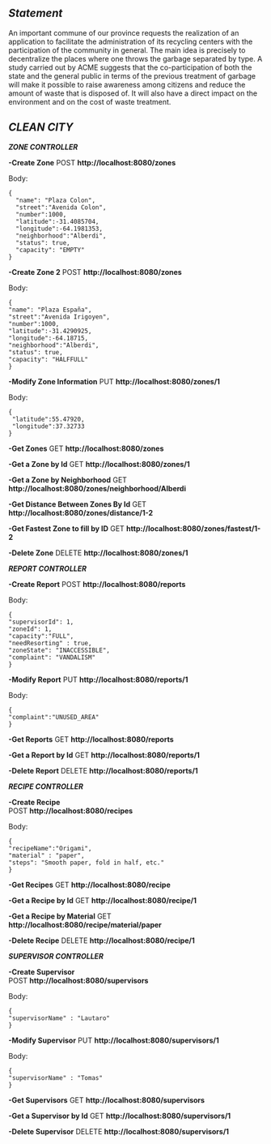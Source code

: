## *Statement*
An important commune of our province requests the realization of an application to facilitate the administration of its recycling centers with the participation of the community in general. The main idea is precisely to decentralize the places where one throws the garbage separated by type. A study carried out by ACME suggests that the co-participation of both the state and the general public in terms of the previous treatment of garbage will make it possible to raise awareness among citizens and reduce the amount of waste that is disposed of. It will also have a direct impact on the environment and on the cost of waste treatment.

## *CLEAN CITY*

***ZONE CONTROLLER***

**-Create Zone**
POST **http://localhost:8080/zones**

Body:

    {
      "name": "Plaza Colon",
      "street":"Avenida Colon",
      "number":1000,
      "latitude":-31.4085704,
      "longitude":-64.1981353,
      "neighborhood":"Alberdi",
      "status": true,
      "capacity": "EMPTY" 
    } 

**-Create Zone 2**
POST **http://localhost:8080/zones**

Body:

    {
    "name": "Plaza España",
    "street":"Avenida Irigoyen",
    "number":1000,
    "latitude":-31.4290925,
    "longitude":-64.18715,
    "neighborhood":"Alberdi",
    "status": true,
    "capacity": "HALFFULL"
    }

**-Modify Zone Information**
PUT **http://localhost:8080/zones/1**

Body:

    {
     "latitude":55.47920,
     "longitude":37.32733
    }

**-Get Zones**
GET **http://localhost:8080/zones**

**-Get a Zone by Id**
GET **http://localhost:8080/zones/1**

**-Get a Zone by Neighborhood**
GET **http://localhost:8080/zones/neighborhood/Alberdi**

**-Get Distance Between Zones By Id**
GET **http://localhost:8080/zones/distance/1-2**

**-Get Fastest Zone to fill by ID**
GET **http://localhost:8080/zones/fastest/1-2**

**-Delete Zone**
DELETE **http://localhost:8080/zones/1**

***REPORT CONTROLLER***

**-Create Report**
POST **http://localhost:8080/reports**

Body:

    { 
    "supervisorId": 1,
    "zoneId": 1,
    "capacity":"FULL",
    "needResorting" : true,
    "zoneState": "INACCESSIBLE",
    "complaint": "VANDALISM"
    } 


**-Modify Report**
PUT **http://localhost:8080/reports/1**

Body:

    { 
    "complaint":"UNUSED_AREA"
    }

**-Get Reports**
GET **http://localhost:8080/reports**

**-Get a Report by Id**
GET **http://localhost:8080/reports/1**

**-Delete Report**
DELETE **http://localhost:8080/reports/1**

***RECIPE CONTROLLER***

**-Create Recipe**  
POST **http://localhost:8080/recipes**

Body:

    {
    "recipeName":"Origami",
    "material" : "paper",
    "steps": "Smooth paper, fold in half, etc."
    }

**-Get Recipes**
GET **http://localhost:8080/recipe**

**-Get a Recipe by Id**
GET **http://localhost:8080/recipe/1**

**-Get a Recipe by Material**
GET **http://localhost:8080/recipe/material/paper**

**-Delete Recipe**
DELETE **http://localhost:8080/recipe/1**

***SUPERVISOR CONTROLLER***

**-Create Supervisor**  
POST **http://localhost:8080/supervisors**

Body:

    {
    "supervisorName" : "Lautaro"
    }


**-Modify Supervisor**
PUT **http://localhost:8080/supervisors/1**

Body:


    { 
    "supervisorName" : "Tomas"
    }


**-Get Supervisors**
GET **http://localhost:8080/supervisors**

**-Get a Supervisor by Id**
GET **http://localhost:8080/supervisors/1**

**-Delete Supervisor**
DELETE **http://localhost:8080/supervisors/1**
